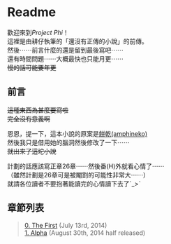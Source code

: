# Readme
歡迎來到*Project Phi*！  
這裡是由耕仔執筆的「還沒有正傳的小說」的前傳。  
然後⋯⋯前言什麼的還是留到最後寫吧⋯⋯  
還有時間問題⋯⋯大概最快也只能月更⋯⋯  
~~慢的話可能要年更~~  

## 前言  
~~這種東西為甚麼要寫啦~~    
~~完全沒有意義啊~~  

恩恩，提一下，這本小說的原案是[餅乾(amphineko)](https://github.com/amphineko)  
然後我只是借用她的腦洞然後修改了一下⋯⋯  
~~就出來了這坨小說~~  

計劃的話應該寫正章26章⋯⋯然後番(H)外就看心情了⋯⋯  
（雖然計劃是26章可是被閹割的可能性非常大⋯⋯）  
就請各位讀者不要抱著能讀完的心情讀下去了ˊ_>ˋ


## 章節列表  

> [0. The First](/0.The_First.md) (July 13rd, 2014)  
> [1. Alpha](/1.Alpha.md) (August 30th, 2014 half released)

